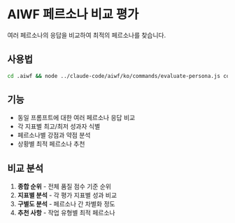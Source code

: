# AIWF 페르소나 비교 평가

여러 페르소나의 응답을 비교하여 최적의 페르소나를 찾습니다.

## 사용법

```bash
cd .aiwf && node ../claude-code/aiwf/ko/commands/evaluate-persona.js compare-personas
```

## 기능

- 동일 프롬프트에 대한 여러 페르소나 응답 비교
- 각 지표별 최고/최저 성과자 식별
- 페르소나별 강점과 약점 분석
- 상황별 최적 페르소나 추천

## 비교 분석

1. **종합 순위** - 전체 품질 점수 기준 순위
2. **지표별 분석** - 각 평가 지표별 성과 비교
3. **구별도 분석** - 페르소나 간 차별화 정도
4. **추천 사항** - 작업 유형별 최적 페르소나